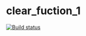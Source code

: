 # clear_fuction_1
[![Build status](https://ci.appveyor.com/api/projects/status/16vb0g8yxe1xs9sq/branch/master?svg=true)](https://ci.appveyor.com/project/ElenaKareva/clear-fuction-1/branch/master)
